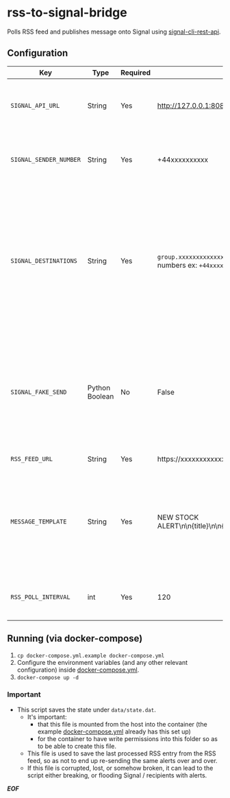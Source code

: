 # rss-to-signal-bridge

Polls RSS feed and publishes message onto Signal using [signal-cli-rest-api](https://github.com/bbernhard/signal-cli-rest-api).

## Configuration

| Key | Type | Required | Description | Example |
| --- | ---- | -------- | ----------- | ------- |
| `SIGNAL_API_URL` | String | Yes | http://127.0.0.1:8080/v2/send | The message send endpoint of your hosted [signal-cli-rest-api](https://github.com/bbernhard/signal-cli-rest-api) instance. | 
| `SIGNAL_SENDER_NUMBER` | String | Yes | +44xxxxxxxxxx | The sender number as configured on your [signal-cli-rest-api](https://github.com/bbernhard/signal-cli-rest-api) instance. | 
| `SIGNAL_DESTINATIONS` | String | Yes | `group.xxxxxxxxxxxxx=` (just 1 group) or comma separated numbers ex: `+44xxxxxxxxxx,+44yyyyyyyyyy` | The recipients of the message. If the recipient is a group, put just 1 group ID here, else comma separated list of numbers. For details on how to obtain the group ID follow the [signal-cli-rest-api documentation](https://github.com/bbernhard/signal-cli-rest-api/blob/master/doc/EXAMPLES.md). | 
| `SIGNAL_FAKE_SEND` | Python Boolean | No | False | If `True`, no message is sent to Signal, and instead each message is printed into the logs. This is important whilst debugging / testing, to avoid overuse of the service. | 
| `RSS_FEED_URL` | String | Yes | https://xxxxxxxxxxxxx | The RSS feed URL to poll. | 
| `MESSAGE_TEMPLATE` | String | Yes | NEW STOCK ALERT\n\n{title}\n\n{summary}\n\n{link}\n\n{publish_timestamp} | The message template, The placeholders show in the example are replaced with the RSS content. Move these around / use these in whichever way you want. | 
| `RSS_POLL_INTERVAL` | int | Yes | 120 | Number of seconds between each RSS poll interval. | 

## Running (via docker-compose)

1. `cp docker-compose.yml.example docker-compose.yml`
2. Configure the environment variables (and any other relevant configuration) inside [docker-compose.yml](docker-compose.yml).
3. `docker-compose up -d`

### Important

* This script saves the state under `data/state.dat`.
    * It's important:
        * that this file is mounted from the host into the container (the example [docker-compose.yml](docker-compose.yml.example) already has this set up)
        * for the container to have write permissions into this folder so as to be able to create this file.
    * This file is used to save the last processed RSS entry from the RSS feed, so as not to end up re-sending the same alerts over and over.
    * If this file is corrupted, lost, or somehow broken, it can lead to the script either breaking, or flooding Signal / recipients with alerts.

***EOF***   
